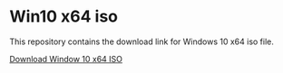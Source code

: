 # Win10 x64 iso

This repository contains the download link for Windows 10 x64 iso file.

[Download Window 10 x64 ISO](https://drive.google.com/file/d/1Qz3fNED1XkZUkZLw7bLlYc_WbE1q2Svm/view?usp=sharing)
